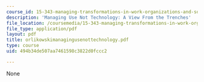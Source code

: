 ```yaml
---
course_id: 15-343-managing-transformations-in-work-organizations-and-society-spring-2002
description: 'Managing Use Not Technology: A View From the Trenches'
file_location: /coursemedia/15-343-managing-transformations-in-work-organizations-and-society-spring-2002/494b34de507aa7461598c3822d0fccc2_orlikowskimanagingusenottechnology.pdf
file_type: application/pdf
layout: pdf
title: orlikowskimanagingusenottechnology.pdf
type: course
uid: 494b34de507aa7461598c3822d0fccc2

---
```

None